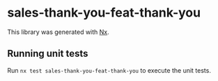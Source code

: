 # sales-thank-you-feat-thank-you

This library was generated with [Nx](https://nx.dev).

## Running unit tests

Run `nx test sales-thank-you-feat-thank-you` to execute the unit tests.
